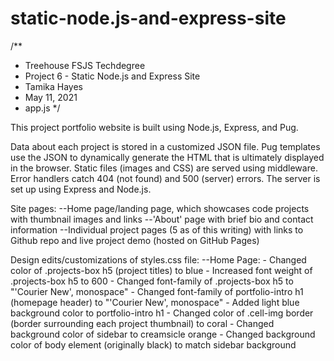 # static-node.js-and-express-site

 /**
 * Treehouse FSJS Techdegree
 * Project 6 - Static Node.js and Express Site
 * Tamika Hayes
 * May 11, 2021
 * app.js
 */
 
 This project portfolio website is built using Node.js, Express, and Pug. 
 
 Data about each project is stored in a customized JSON file.
 Pug templates use the JSON to dynamically generate the HTML that is ultimately displayed in the browser. Static files (images and CSS) are served using middleware.
 Error handlers catch 404 (not found) and 500 (server) errors. The server is set up using Express and Node.js.

 Site pages:
    --Home page/landing page, which showcases code projects with thumbnail images and links
    --'About' page with brief bio and contact information
    --Individual project pages (5 as of this writing) with links to Github repo and live project demo (hosted on GitHub Pages)

Design edits/customizations of styles.css file:
    --Home Page:
        - Changed color of .projects-box h5 (project titles) to blue
        - Increased font weight of .projects-box h5 to 600
        - Changed font-family of .projects-box h5 to "'Courier New', monospace"
        - Changed font-family of portfolio-intro h1 (homepage header) to "'Courier New', monospace"
        - Added light blue background color to portfolio-intro h1
        - Changed color of .cell-img border (border surrounding each project thumbnail) to coral
        - Changed background color of sidebar to creamsicle orange
        - Changed background color of body element (originally black) to match sidebar background



